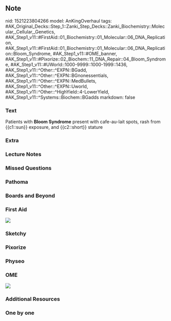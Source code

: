 ## Note
nid: 1521223804266
model: AnKingOverhaul
tags: #AK_Original_Decks::Step_1::Zanki_Step_Decks::Zanki_Biochemistry::Molecular,_Cellular,_Genetics, #AK_Step1_v11::#FirstAid::01_Biochemistry::01_Molecular::06_DNA_Replication, #AK_Step1_v11::#FirstAid::01_Biochemistry::01_Molecular::06_DNA_Replication::Bloom_Syndrome, #AK_Step1_v11::#OME_banner, #AK_Step1_v11::#Pixorize::02_Biochem::11_DNA_Repair::04_Bloom_Syndrome, #AK_Step1_v11::#UWorld::1000-9999::1000-1999::1436, #AK_Step1_v11::^Other::^EXPN::BGadd, #AK_Step1_v11::^Other::^EXPN::BGnonessentials, #AK_Step1_v11::^Other::^EXPN::MedBullets, #AK_Step1_v11::^Other::^EXPN::Uworld, #AK_Step1_v11::^Other::^HighYield::4-LowerYield, #AK_Step1_v11::^Systems::Biochem::BGadds
markdown: false

### Text
Patients with <b>Bloom Syndrome</b> present with cafe-au-lait
spots, rash from {{c1::sun}} exposure, and {{c2::short}} stature

### Extra


### Lecture Notes


### Missed Questions


### Pathoma


### Boards and Beyond


### First Aid
<img src="paste-0bcbc0733fcf187683aeece73b807ad33e6039df.jpg">

### Sketchy


### Pixorize


### Physeo


### OME
<div class="ome-widget">
  <a href="https://onlinemeded.org?ref=anki"><img src=
  "_OME_AnkiFlashcards_General_3.png"></a>
</div>

### Additional Resources


### One by one

